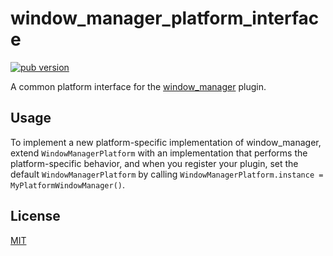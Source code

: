 # window_manager_platform_interface

[![pub version][pub-image]][pub-url]

[pub-image]: https://img.shields.io/pub/v/window_manager_platform_interface.svg
[pub-url]: https://pub.dev/packages/window_manager_platform_interface

A common platform interface for the [window_manager](https://pub.dev/packages/window_manager) plugin.

## Usage

To implement a new platform-specific implementation of window_manager, extend `WindowManagerPlatform` with an implementation that performs the platform-specific behavior, and when you register your plugin, set the default `WindowManagerPlatform` by calling `WindowManagerPlatform.instance = MyPlatformWindowManager()`.

## License

[MIT](./LICENSE)
